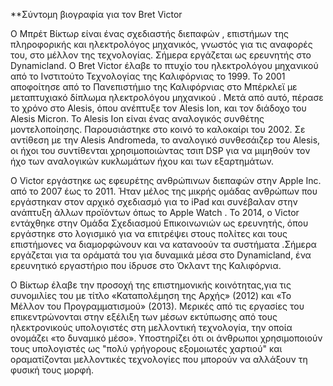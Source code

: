 **Σύντομη βιογραφία για τον Bret Victor

O Μπρέτ Βίκτωρ είναι ένας σχεδιαστής διεπαφών , επιστήμων της πληροφορικής και ηλεκτρολόγος μηχανικός, γνωστός για τις αναφορές του, στο μέλλον της τεχνολογίας. Σήμερα εργάζεται  ως ερευνητής στο Dynamicland.
Ο Bret Victor έλαβε το πτυχίο του ηλεκτρολόγου μηχανικού από το Ινστιτούτο Τεχνολογίας της Καλιφόρνιας το 1999. Το 2001 αποφοίτησε από το Πανεπιστήμιο της Καλιφόρνιας στο Μπέρκλεϊ με μεταπτυχιακό δίπλωμα ηλεκτρολόγου μηχανικού . Μετά από αυτό, πέρασε το χρόνο στο Alesis, όπου ανέπτυξε τον Alesis Ion, και τον διάδοχο του Alesis Micron. Το Alesis Ion είναι ένας αναλογικός συνθέτης μοντελοποίησης. Παρουσιάστηκε στο κοινό το καλοκαίρι του 2002. Σε αντίθεση με την Alesis Andromeda, το αναλογικό συνθεσάιζερ του Alesis, οι ήχοι του συντίθενται χρησιμοποιώντας τσιπ DSP για να μιμηθούν τον ήχο των αναλογικών κυκλωμάτων ήχου και των εξαρτημάτων.

Ο Victor εργάστηκε ως εφευρέτης ανθρώπινων διεπαφών στην Apple Inc. από το 2007 έως το 2011. Ήταν μέλος της μικρής ομάδας ανθρώπων που εργάστηκαν στον αρχικό σχεδιασμό για το iPad και συνέβαλαν στην ανάπτυξη άλλων προϊόντων όπως το Apple Watch . Το 2014, ο Victor εντάχθηκε στην Ομάδα Σχεδιασμού Επικοινωνιών ως ερευνητής, όπου εργάστηκε στο λογισμικό για να επιτρέψει στους πολίτες και τους επιστήμονες να διαμορφώνουν και να κατανοούν τα συστήματα .Σήμερα εργάζεται για τα οράματά του για δυναμικά μέσα στο Dynamicland, ένα ερευνητικό εργαστήριο που ίδρυσε στο Όκλαντ της Καλιφόρνια.

Ο Βίκτωρ έλαβε την προσοχή της επιστημονικής κοινότητας,για τις συνομιλίες του με τίτλο «Καταπολέμηση της Αρχής» (2012) και «Το Μέλλον του Προγραμματισμού» (2013). Μερικές από τις εργασίες του επικεντρώνονται στην εξέλιξη των μέσων εκτύπωσης από τους ηλεκτρονικούς υπολογιστές στη μελλοντική τεχνολογία, την οποία ονομάζει «το δυναμικό μέσο». Υποστηρίζει ότι οι άνθρωποι χρησιμοποιούν τους υπολογιστές ως "πολύ γρήγορους εξομοιωτές χαρτιού" και οραματίζονται μελλοντικές τεχνολογίες που μπορούν να αλλάξουν τη φυσική τους μορφή.


